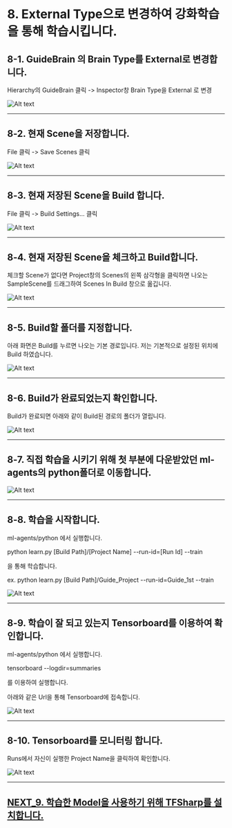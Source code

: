 # 8. External Type으로 변경하여 강화학습을 통해 학습시킵니다.

## 8-1. GuideBrain 의 Brain Type를 External로 변경합니다.

Hierarchy의 GuideBrain 클릭 -> Inspector창 Brain Type을 External 로 변경

![Alt text](/unity_ml_agents_guide/8.change_external_mode/1.change_external.png)
- - -

## 8-2. 현재 Scene을 저장합니다.

File 클릭 -> Save Scenes 클릭

![Alt text](/unity_ml_agents_guide/8.change_external_mode/2.save_scene.png)
- - -

## 8-3. 현재 저장된 Scene을 Build 합니다.

File 클릭 -> Build Settings... 클릭

![Alt text](/unity_ml_agents_guide/8.change_external_mode/3.build.png)
- - -

## 8-4. 현재 저장된 Scene을 체크하고 Build합니다.

체크할 Scene가 없다면 Project창의 Scenes의 왼쪽 삼각형을 클릭하면 나오는 SampleScene를 드래그하여 Scenes In Build 창으로 옮깁니다.

![Alt text](/unity_ml_agents_guide/8.change_external_mode/4.check_build_option.png)
- - -

## 8-5. Build할 폴더를 지정합니다.

아래 화면은 Build를 누르면 나오는 기본 경로입니다. 저는 기본적으로 설정된 위치에 Build 하였습니다.

![Alt text](/unity_ml_agents_guide/8.change_external_mode/5.select_build_location.png)
- - -

## 8-6. Build가 완료되었는지 확인합니다.

Build가 완료되면 아래와 같이 Build된 경로의 폴더가 열립니다.

![Alt text](/unity_ml_agents_guide/8.change_external_mode/6.complete_build.png)
- - -

## 8-7. 직접 학습을 시키기 위해 첫 부분에 다운받았던 ml-agents의 python폴더로 이동합니다.

![Alt text](/unity_ml_agents_guide/8.change_external_mode/7.move_ml's_python.png)
- - -

## 8-8. 학습을 시작합니다.

ml-agents/python 에서 실행합니다.

python learn.py [Build Path]/[Project Name] --run-id=[Run Id] --train

을 통해 학습합니다.

ex. python learn.py [Build Path]/Guide_Project --run-id=Guide_1st --train

![Alt text](/unity_ml_agents_guide/8.change_external_mode/8.learn.png)
- - -

## 8-9. 학습이 잘 되고 있는지 Tensorboard를 이용하여 확인합니다.

ml-agents/python 에서 실행합니다.

tensorboard --logdir=summaries

를 이용하여 실행합니다.

아래와 같은 Url을 통해 Tensorboard에 접속합니다.

![Alt text](/unity_ml_agents_guide/8.change_external_mode/9.open_tensorboard.png)
- - -

## 8-10. Tensorboard를 모니터링 합니다.

Runs에서 자신이 실행한 Project Name을 클릭하여 확인합니다.

![Alt text](/unity_ml_agents_guide/8.change_external_mode/10.tensorboard.png)
- - -

## [NEXT_9. 학습한 Model을 사용하기 위해 TFSharp를 설치합니다.](https://github.com/hyunho1027/Unity_ML_Agents_Guide/tree/master/unity_ml_agents_guide/9.download_TFSharp)

